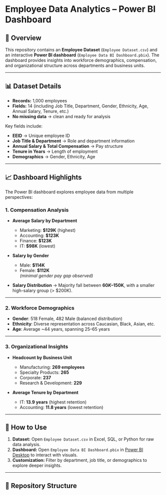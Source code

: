 # Employee Data Analytics – Power BI Dashboard

## 📌 Overview
This repository contains an **Employee Dataset** (`Employee Dataset.csv`) and an interactive **Power BI dashboard** (`Employee Data BI Dashboard.pbix`). The dashboard provides insights into workforce demographics, compensation, and organizational structure across departments and business units.

---

## 📊 Dataset Details
- **Records:** 1,000 employees  
- **Fields:** 14 (including Job Title, Department, Gender, Ethnicity, Age, Annual Salary, Tenure, etc.)  
- **No missing data** → clean and ready for analysis  

Key fields include:  
- **EEID** → Unique employee ID  
- **Job Title & Department** → Role and department information  
- **Annual Salary & Total Compensation** → Pay structure  
- **Tenure in Years** → Length of employment  
- **Demographics** → Gender, Ethnicity, Age  

---

## 📈 Dashboard Highlights
The Power BI dashboard explores employee data from multiple perspectives:

### 1. Compensation Analysis
- **Average Salary by Department**  
  - Marketing: **$129K** (highest)  
  - Accounting: **$123K**  
  - Finance: **$123K**  
  - IT: **$98K** (lowest)  

- **Salary by Gender**  
  - Male: **$114K**  
  - Female: **$112K**  
  *(minimal gender pay gap observed)*  

- **Salary Distribution** → Majority fall between **$60K–$150K**, with a smaller high-salary group (> $200K).  

---

### 2. Workforce Demographics
- **Gender**: 518 Female, 482 Male (balanced distribution)  
- **Ethnicity**: Diverse representation across Caucasian, Black, Asian, etc.  
- **Age**: Average ~44 years, spanning 25–65 years  

---

### 3. Organizational Insights
- **Headcount by Business Unit**  
  - Manufacturing: **269 employees**  
  - Specialty Products: **265**  
  - Corporate: **237**  
  - Research & Development: **229**  

- **Average Tenure by Department**  
  - IT: **13.9 years** (highest retention)  
  - Accounting: **11.8 years** (lowest retention)  

---

## 🚀 How to Use
1. **Dataset:** Open `Employee Dataset.csv` in Excel, SQL, or Python for raw data analysis.  
2. **Dashboard:** Open `Employee Data BI Dashboard.pbix` in [Power BI Desktop](https://powerbi.microsoft.com/) to interact with visuals.  
3. **Customization:** Filter by department, job title, or demographics to explore deeper insights.  

---

## 📂 Repository Structure
